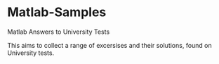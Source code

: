 # Matlab-Samples
Matlab Answers to University Tests

This aims to collect a range of excersises and their solutions, found on University tests.
